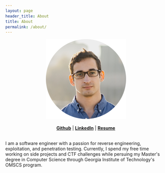 ```yaml
---
layout: page
header_title: About
title: About
permalink: /about/
---
```


<center>
    <div>
        <img src="/assets/profile.png">
    </div>
</center>
<br>
<center>
    <div>
        <a href="https://github.com/{{ site.github_username }}"><b>Github</b></a> | 
        <a href="https://www.linkedin.com/in/{{ site.linkedin_username }}"><b>LinkedIn</b></a> |
        <a href=""><b>Resume</b></a>
    </div>
</center>
<br>

I am a software engineer with a passion for reverse engineering, exploitation, and penetration testing. Currently, I spend my free time working on side projects and CTF challenges while persuing my Master's degree in Computer Science through Georgia Institute of Technology's OMSCS program.
